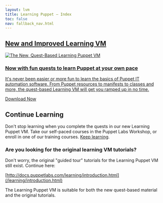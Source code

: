 ```yaml
---
layout: lvm
title: Learning Puppet — Index
toc: false
nav: fallback_nav.html
---
```


[pe_install]: /pe/latest/install_basic.html
[language_ref]: /puppet/latest/reference/lang_summary.html



<section class="promo-lvm">
  <a href="http://puppetlabs.com/download-learning-vm">
    <h2>New and Improved Learning&nbsp;VM</h2>
    <div class="content">
      <img src="/learning/images/lvm_cover_docs.png" alt="The New, Quest-Based Learning Puppet VM" />
      <h3>Now with fun quests to learn Puppet at your own&nbsp;pace</h3>
      <p class="description">It's never been easier or more fun to learn the basics of Puppet IT automation software. From Puppet resources to manifests to classes and more, the quest-based Learning VM will get you ramped up in no time.</p>
      <p class="actions"><span class="button">Download Now</span></p>
    </div>
  </a>
</section>


## Continue Learning
Don't stop learning when you complete the quests in our new Learning Puppet VM. Take our self-paced courses in the Puppet Labs Workshop, or enroll in one of our training courses. [Keep learning](https://puppetlabs.com/learn).

### Are you looking for the original learning VM tutorials?
Don't worry, the original "guided tour" tutorials for the Learning Puppet VM still exist.
Continue here:

[http://docs.puppetlabs.com/learning/introduction.html](/learning/introduction.html)

The Learning Puppet VM is suitable for both the new quest-based material and the original tutorials.

